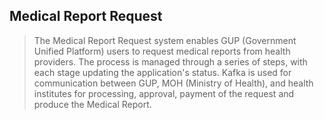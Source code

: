 ## Medical Report Request 
> The Medical Report Request system enables GUP (Government Unified Platform) users to request medical reports from health providers. The process is managed through a series of steps, with each stage updating the application's status. Kafka is used for communication between GUP, MOH (Ministry of Health), and health institutes for processing, approval, payment of the request and produce the Medical Report.
